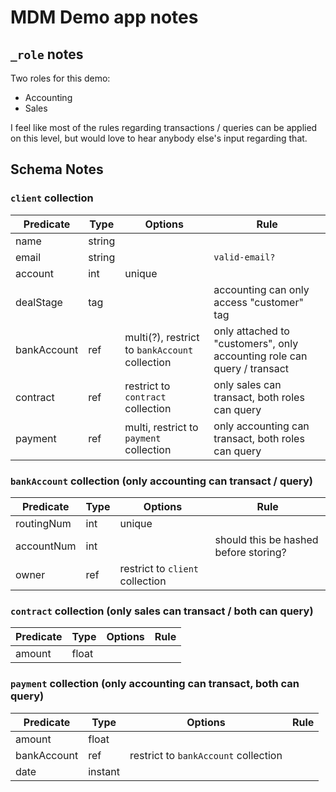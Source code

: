 # MDM Demo app notes

## `_role` notes

Two roles for this demo:

- Accounting
- Sales

I feel like most of the rules regarding transactions / queries can be applied on this level, but would love to hear anybody else's input regarding that.

## Schema Notes

### `client` collection

| Predicate   | Type   | Options                                        | Rule                                                                    |
| ----------- | ------ | ---------------------------------------------- | ----------------------------------------------------------------------- |
| name        | string |                                                |                                                                         |
| email       | string |                                                | `valid-email?`                                                          |
| account     | int    | unique                                         |                                                                         |
| dealStage   | tag    |                                                | accounting can only access "customer" tag                               |
| bankAccount | ref    | multi(?), restrict to `bankAccount` collection | only attached to "customers", only accounting role can query / transact |
| contract    | ref    | restrict to `contract` collection              | only sales can transact, both roles can query                           |
| payment     | ref    | multi, restrict to `payment` collection        | only accounting can transact, both roles can query                      |

### `bankAccount` collection (only accounting can transact / query)

| Predicate  | Type | Options                         | Rule                                  |
| ---------- | ---- | ------------------------------- | ------------------------------------- |
| routingNum | int  | unique                          |                                       |
| accountNum | int  |                                 | should this be hashed before storing? |
| owner      | ref  | restrict to `client` collection |                                       |

### `contract` collection (only sales can transact / both can query)

| Predicate | Type  | Options | Rule |
| --------- | ----- | ------- | ---- |
| amount    | float |         |      |

### `payment` collection (only accounting can transact, both can query)

| Predicate   | Type    | Options                              | Rule |
| ----------- | ------- | ------------------------------------ | ---- |
| amount      | float   |                                      |      |
| bankAccount | ref     | restrict to `bankAccount` collection |      |
| date        | instant |                                      |      |

